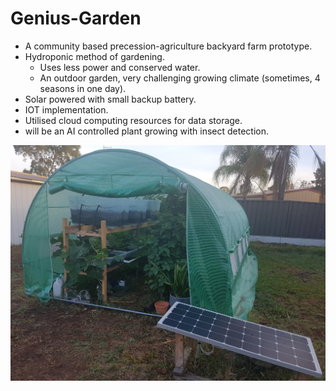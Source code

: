 # Genius-Garden
- A community based precession-agriculture backyard farm prototype.
- Hydroponic method of gardening.
    - Uses less power and conserved water.
    - An outdoor garden, very challenging growing climate (sometimes, 4 seasons in one day).
- Solar powered with small backup battery.
- IOT implementation.
- Utilised cloud computing resources for data storage.
- will be an AI controlled plant growing with insect detection.

![Alt text](/images/GG.jpg?raw=true "Genius Garden")
